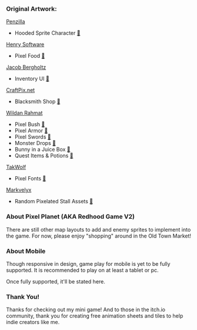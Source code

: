 ### Original Artwork:

[Penzilla](https://penzilla.itch.io/) 
- Hooded Sprite Character [🔗](https://penzilla.itch.io/hooded-protagonist)

[Henry Software](https://henrysoftware.itch.io/)
- Pixel Food [🔗](https://henrysoftware.itch.io/pixel-food) 

[Jacob Bergholtz](https://www.artstation.com/jacobbergholtz)
- Inventory UI [🔗](https://www.artstation.com/artwork/rRoRWe)

[CraftPix.net](https://craftpix.net/)
- Blacksmith Shop [🔗](https://free-game-assets.itch.io/blacksmith-craft-pixel-art-game-assets)

[Wildan Rahmat](https://www.artstation.com/wildan_frost)
- Pixel Bush [🔗](https://www.artstation.com/artwork/Nx2vz5)
- Pixel Armor [🔗](https://www.artstation.com/artwork/B395ek)
- Pixel Swords [🔗](https://www.artstation.com/artwork/485xKL)
- Monster Drops [🔗](https://www.artstation.com/artwork/XnvPK0)
- Bunny in a Juice Box [🔗](https://www.artstation.com/artwork/9mRnlW)
- Quest Items & Potions [🔗](https://www.artstation.com/artwork/XnQGaR)

[TakWolf](https://github.com/TakWolf)
- Pixel Fonts [🔗](https://retro-pixel-font.takwolf.com/)

[Markvelyx](https://markvelyx.itch.io/)
- Random Pixelated Stall Assets [🔗](https://markvelyx.itch.io/random-stall-assets)

### About Pixel Planet (AKA Redhood Game V2)

There are still other map layouts to add and enemy sprites to implement into the game. For now, please enjoy "shopping" around in the Old Town Market!

### About Mobile

Though responsive in design, game play for mobile is yet to be fully supported. It is recommended to play on at least a tablet or pc.

Once fully supported, it'll be stated here.


### Thank You!

Thanks for checking out my mini game! And to those in the itch.io community, thank you for creating free animation sheets and tiles to help indie creators like me.
